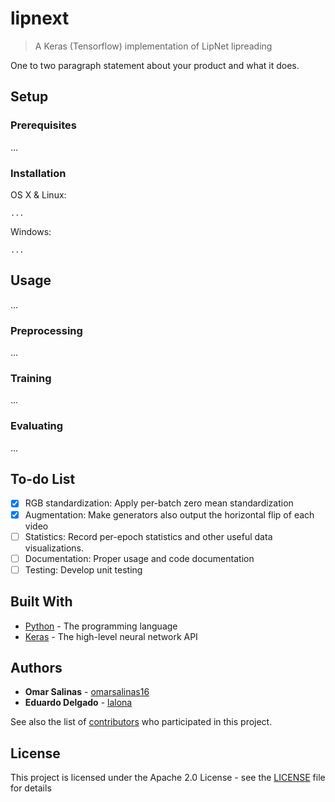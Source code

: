 # lipnext

> A Keras (Tensorflow) implementation of LipNet lipreading

One to two paragraph statement about your product and what it does.

## Setup

### Prerequisites

...

### Installation

OS X & Linux:

```
...
```

Windows:

```
...
```

## Usage

...

### Preprocessing

...

### Training

...

### Evaluating

...

## To-do List

- [x] RGB standardization: Apply per-batch zero mean standardization
- [x] Augmentation: Make generators also output the horizontal flip of each video
- [ ] Statistics: Record per-epoch statistics and other useful data visualizations.
- [ ] Documentation: Proper usage and code documentation
- [ ] Testing: Develop unit testing

## Built With

* [Python](https://www.python.org/) - The programming language
* [Keras](https://keras.io/) - The high-level neural network API

## Authors

* **Omar Salinas** - [omarsalinas16](https://github.com/omarsalinas16)
* **Eduardo Delgado** - [lalona](https://github.com/lalona)

See also the list of [contributors](https://github.com/omarsalinas16/lipnext/contributors) who participated in this project.

## License

This project is licensed under the Apache 2.0 License - see the [LICENSE](LICENSE) file for details
